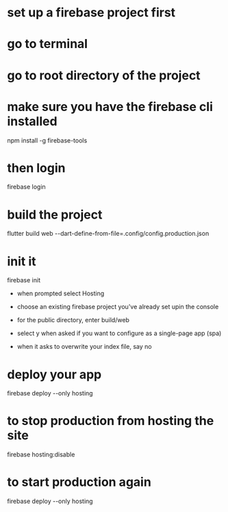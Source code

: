 # set up a firebase project first

# go to terminal

# go to root directory of the project

# make sure you have the firebase cli installed

npm install -g firebase-tools

# then login

firebase login

# build the project

flutter build web --dart-define-from-file=.config/config.production.json


# init it

firebase init

  - when prompted select Hosting

  - choose an existing firebase project you've already set upin the console

  - for the public directory, enter build/web

  - select y when asked if you want to configure as a single-page app (spa)

  - when it asks to overwrite your index file, say no

# deploy your app

firebase deploy --only hosting





# to stop production from hosting the site

firebase hosting:disable

# to start production again

firebase deploy --only hosting